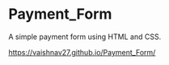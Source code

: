 # Payment_Form
A simple payment form using HTML and CSS.

https://vaishnav27.github.io/Payment_Form/
